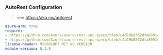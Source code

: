 ### AutoRest Configuration

> see https://aka.ms/autorest

``` yaml
azure-arm: true
require:
- https://github.com/Azure/azure-rest-api-specs/blob/c4d19b8362dfa8001c78062659ab88c529ece7b6/specification/mediaservices/resource-manager/readme.md
- https://github.com/Azure/azure-rest-api-specs/blob/c4d19b8362dfa8001c78062659ab88c529ece7b6/specification/mediaservices/resource-manager/readme.go.md
license-header: MICROSOFT_MIT_NO_VERSION
module-version: 0.1.0
```